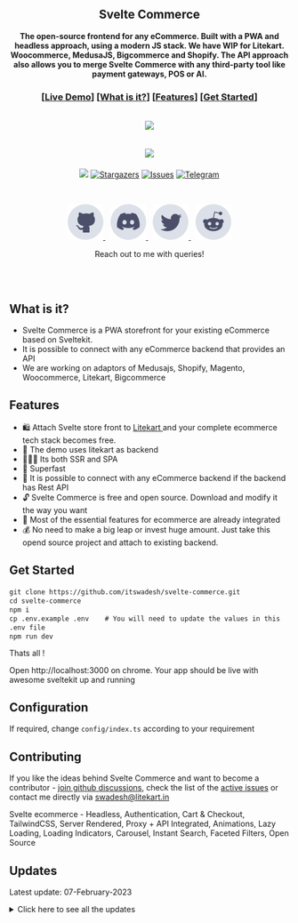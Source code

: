 <div align="center">
<h2>Svelte Commerce</h2>
</div>

<div align="center">

**The open-source frontend for any eCommerce. Built with a PWA and headless approach, using a modern JS stack. We have WIP for Litekart. Woocommerce, MedusaJS, Bigcommerce and Shopify. The API approach also allows you to merge Svelte Commerce with any third-party tool like payment gateways, POS or AI.**

</div>

<div align="center">

### [[Live Demo](https://demo.litekart.in/)] \[[What is it?](#what-is-it)] \[[Features](#features)] \[[Get Started](#get-started)]

</div>

<div align="center" width="60%" height="auto">
  <br>
    <img src=".github/svelte-commerce.gif">
</div>
<br/>

<p align="center">
  <img src="https://img.shields.io/badge/Made_With-Svelte-red.svg?style=for-the-badge&color=dc8a78&logoColor=FF3E00&labelColor=302D41&logo=svelte"><br/><br/>
  <img src="https://img.shields.io/badge/Maintained%3F-Yes-blueviolet?style=for-the-badge&color=209fb5&labelColor=5c5f77">
	<a href="https://github.com/itswadesh/svelte-commerce/stargazers" target="_blank">
		<img alt="Stargazers" src="https://img.shields.io/github/stars/itswadesh/svelte-commerce?style=for-the-badge&logo=starship&color=C9CBFF&logoColor=D9E0EE&labelColor=302D41"></a>
	<a href="https://github.com/itswadesh/svelte-commerce/issues" target="_blank">
		<img alt="Issues" src="https://img.shields.io/github/issues/itswadesh/svelte-commerce?style=for-the-badge&logo=gitbook&color=B5E8E0&logoColor=D9E0EE&labelColor=302D41"></a>
  <a href="https://t.me/itswadesh" target="_blank">
    <img alt="Telegram" src="https://img.shields.io/badge/Telegram-itswadesh-blue.svg?style=for-the-badge"></a>
</p>

<br/>
<p align="center">
  <a href="https://github.com/itswadesh/svelte-commerce/discussions/new/choose" target="_blank">
    <picture>
      <source srcset="assets/social/macchiato_github.svg" width="64" height="64" alt="Github Logo" media="(prefers-color-scheme: dark)"/>
      <source srcset="assets/social/latte_github.svg" width="64" height="64" alt="Github Logo" media="(prefers-color-scheme: light), (prefers-color-scheme: no-preference)"/>
      <img src="assets/social/latte_github.svg" width="64" height="64" alt="Github Logo"/>
    </picture>
  </a>
  <img src="assets/misc/transparent.png" height="1" width="5"/>
  <a href="https://discord.gg/4G7zbcpt" target="_blank">
    <picture>
      <source srcset="assets/social/macchiato_discord.svg" width="64" height="64" alt="Discord Logo" media="(prefers-color-scheme: dark)"/>
      <source srcset="assets/social/latte_discord.svg" width="64" height="64" alt="Discord Logo" media="(prefers-color-scheme: light), (prefers-color-scheme: no-preference)"/>
      <img src="assets/social/latte_discord.svg" width="64" height="64" alt="Discord Logo"/>
    </picture>
  </a>
  <img src="assets/misc/transparent.png" height="1" width="5"/>
  <a href="https://twitter.com/itswadesh" target="_blank">
    <picture>
      <source srcset="assets/social/macchiato_twitter.svg" width="64" height="64" alt="Twitter Logo" media="(prefers-color-scheme: dark)"/>
      <source srcset="assets/social/latte_twitter.svg" width="64" height="64" alt="Twitter Logo" media="(prefers-color-scheme: light), (prefers-color-scheme: no-preference)"/>
      <img src="assets/social/latte_twitter.svg" width="64" height="64" alt="Twitter Logo"/>
    </picture>
  </a>
  <img src="assets/misc/transparent.png" height="1" width="5"/>
  <a href="https://reddit.com/u/itswadesh" target="_blank">
    <picture>
      <source srcset="assets/social/macchiato_reddit.svg" width="64" height="64" alt="Reddit Logo" media="(prefers-color-scheme: dark)"/>
      <source srcset="assets/social/latte_reddit.svg" width="64" height="64" alt="Reddit Logo" media="(prefers-color-scheme: light), (prefers-color-scheme: no-preference)"/>
      <img src="assets/social/latte_reddit.svg" width="64" height="64" alt="Reddit Logo"/>
    </picture>
  </a>
</p>

<p align="center">
Reach out to me with queries!
</p>
<br/>
<br/>

## What is it?

- Svelte Commerce is a PWA storefront for your existing eCommerce based on Sveltekit.
- It is possible to connect with any eCommerce backend that provides an API
- We are working on adaptors of Medusajs, Shopify, Magento, Woocommerce, Litekart, Bigcommerce

## Features

- 🛍️ Attach Svelte store front to <a href="https://admin.litekart.in/" aria-label="Click to brouse svelte store front"> Litekart </a> and your complete ecommerce tech stack becomes free.
- 👥 The demo uses litekart as backend
- 👨🏻‍💻 Its both SSR and SPA
- 🚀 Superfast
- 🔗 It is possible to connect with any eCommerce backend if the backend has Rest API
- 🔓 Svelte Commerce is free and open source. Download and modify it the way you want
- 🛒 Most of the essential features for ecommerce are already integrated
- 💰 No need to make a big leap or invest huge amount. Just take this opend source project and attach to existing backend.

## Get Started

```
git clone https://github.com/itswadesh/svelte-commerce.git
cd svelte-commerce
npm i
cp .env.example .env    # You will need to update the values in this .env file
npm run dev
```

Thats all !

Open http://localhost:3000 on chrome. Your app should be live with awesome sveltekit up and running

## Configuration

If required, change `config/index.ts` according to your requirement

## Contributing

If you like the ideas behind Svelte Commerce and want to become a contributor - [join github discussions](https://github.com/itswadesh/svelte-commerce/discussions/new/choose), check the list of the [active issues](https://github.com/itswadesh/svelte-commerce/issues) or contact me directly via swadesh@litekart.in

Svelte ecommerce - Headless, Authentication, Cart & Checkout, TailwindCSS, Server Rendered, Proxy + API Integrated, Animations, Lazy Loading, Loading Indicators, Carousel, Instant Search, Faceted Filters, Open Source

## Updates

Latest update: 07-February-2023

<details>
<summary>Click here to see all the updates</summary>

- 07-February-2023 - Prettified.
- 06-February-2023 - Sveltekit 1.5
- 15-December-2022 - Sveltekit 1.0 - Finally.
- 05-December-2022 - fix: Close message
- 30-November-2022 - Fixed: Coupon apply and remove, Added: Back to top fade animation
- 29-November-2022 - Improved image lazy loading technique
- 29-November-2022 - Added Price and Discount filters to product catalog
- 29-November-2022 - Preload data on link hover
- 25-November-2022 - Service worker added
- 10-November-2022 - Product options introduced
- 04-November-2022 - Added verify pincode / zip
- 03-November-2022 - New slider added for more control over design
- 02-November-2022 - Cleanup unused packages
- 31-October-2022 - Dynamic searchbat text
- 31-October-2022 - Added title, description, keywords
- 27-October-2022 - Improved megamenu layout
- 24-October-2022 - fix: login, order success, failed payment, frequently bought together
- 20-October-2022 - Sentry added
- 20-October-2022 - Zero-configuration Coolify deployment
- 16-October-2022 - SEO attributes Added
- 11-October-2022 - Add to cart animation
- 30-September-2022 - Attached to ResT API Backend, Migrated to new Sveltekit version
- 12-September-2022 - Modal based mobile device search instead of page based
- 12-September-2022 - New fully working theme launched
- 04-September-2022 - Product schema Added
- 26-August-2022 - Added Trending Products section
- 26-April-2022 - Latest SvelteKit version
- 26-April-2022 - Improved image lazy loading
- 26-April-2022 - New Banners section
- 26-April-2022 - New Authentication System
- 26-April-2022 - New Blogs section
- 24-April-2022 - Zero-configuration Vercel deployment
- 22-July-2021 - Integrated with netlify deployment
- 07-May-2021 - Completely Migrated to SvelteKit

</details>

